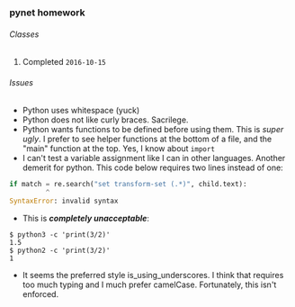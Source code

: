 ### pynet homework

###### Classes
1. Completed `2016-10-15`

###### Issues 
- Python uses whitespace (yuck)
- Python does not like curly braces. Sacrilege.
- Python wants functions to be defined before using them. This is _super ugly_. I prefer to see helper functions at the bottom of a file, and the "main" function at the top. Yes, I know about `import`
- I can't test a variable assignment like I can in other languages. Another demerit for python. This code below requires two lines instead of one:
```Python
if match = re.search("set transform-set (.*)", child.text):
         ^
SyntaxError: invalid syntax
```
- This is ***completely unacceptable***:
```
$ python3 -c 'print(3/2)'
1.5
$ python2 -c 'print(3/2)'
1
```
- It seems the preferred style is_using_underscores. I think that requires too much typing and I much prefer camelCase. Fortunately, this isn't enforced.
